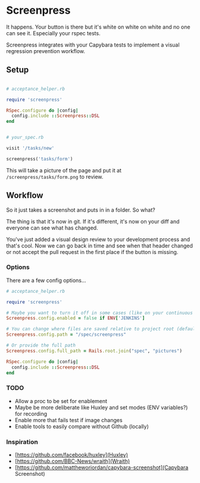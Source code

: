 # Screenpress

It happens. Your button is there but it's white on white on white and no one can see it. Especially your rspec tests.

Screenpress integrates with your Capybara tests to implement a visual regression prevention workflow.

## Setup

```ruby

# acceptance_helper.rb

require 'screenpress'

RSpec.configure do |config|
  config.include ::Screenpress::DSL
end

```

```ruby

# your_spec.rb

visit '/tasks/new'

screenpress('tasks/form')

```

This will take a picture of the page and put it at `/screenpress/tasks/form.png` to review.

## Workflow

So it just takes a screenshot and puts in in a folder. So what?

The thing is that it's now in git. If it's different, it's now on your diff and everyone can see what has changed.

You've just added a visual design review to your development process and that's cool. Now we can go back in time and see when that header changed or not accept the pull request in the first place if the button is missing.

### Options

There are a few config options...

```ruby
# acceptance_helper.rb

require 'screenpress'

# Maybe you want to turn it off in some cases (like on your continuous integration server)
Screenpress.config.enabled = false if ENV['JENKINS']

# You can change where files are saved relative to project root (default if /screenpress)
Screenpress.config.path = "/spec/screenpress"

# Or provide the full path
Screenpress.config.full_path = Rails.root.join("spec", "pictures")

RSpec.configure do |config|
  config.include ::Screenpress::DSL 
end
```

### TODO

* Allow a proc to be set for enablement
* Maybe be more deliberate like Huxley and set modes (ENV variables?) for recording
* Enable more that fails test if image changes
* Enable tools to easily compare without Github (locally)


### Inspiration

* [https://github.com/facebook/huxley](Huxley)
* [https://github.com/BBC-News/wraith](Wraith)
* [https://github.com/mattheworiordan/capybara-screenshot](Capybara Screenshot)
